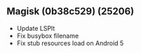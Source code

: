 ## Magisk (0b38c529) (25206)

- Update LSPlt
- Fix busybox filename
- Fix stub resources load on Android 5
